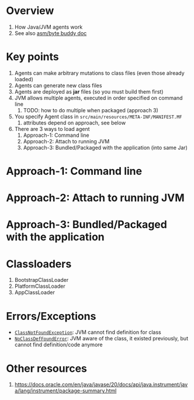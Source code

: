 # Overview
1. How Java/JVM agents work
1. See also [asm/byte buddy doc](./bytecode_asm_aspects.md)


# Key points
1. Agents can make arbitrary mutations to class files (even those already loaded)
1. Agents can generate new class files
1. Agents are deployed as **jar** files (so you must build them first)
1. JVM allows multiple agents, executed in order specified on command line
    1. TODO: how to do multiple when packaged (approach 3)
1. You specify Agent class in `src/main/resources/META-INF/MANIFEST.MF`
    1. attributes depend on approach, see below
1. There are 3 ways to load agent
    1. Approach-1: Command line
    1. Approach-2: Attach to running JVM
    1. Approach-3: Bundled/Packaged with the application (into same Jar)

# Approach-1: Command line

# Approach-2: Attach to running JVM

# Approach-3: Bundled/Packaged with the application



# Classloaders
1. BootstrapClassLoader
1. PlatformClassLoader
1. AppClassLoader


# Errors/Exceptions
- [`ClassNotFoundException`](https://docs.oracle.com/en/java/javase/20/docs/api/java.base/java/lang/ClassNotFoundException.html): JVM cannot find definition for class
- [`NoClassDefFoundError`](https://docs.oracle.com/en/java/javase/20/docs/api/java.base/java/lang/NoClassDefFoundError.html): JVM aware of the class, it existed previously, but cannot find definition/code anymore


# Other resources
1. https://docs.oracle.com/en/java/javase/20/docs/api/java.instrument/java/lang/instrument/package-summary.html